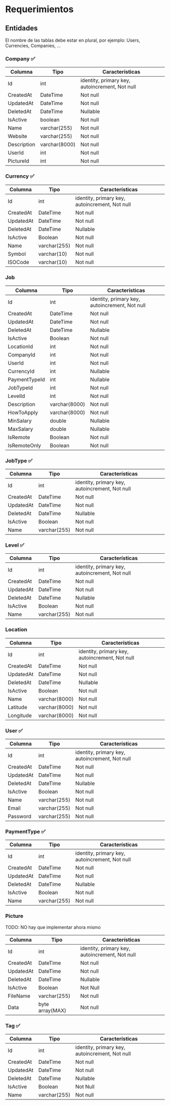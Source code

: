 # Requerimientos

## Entidades

El nombre de las tablas debe estar en plural, por ejemplo: Users, Currencies, Companies, ...

### Company ✅

| **Columna**| **Tipo** | **Características** |
|---|---|---|
| Id | int | identity, primary key, autoincrement, Not null|
| CreatedAt | DateTime | Not null|
| UpdatedAt | DateTime | Not null|
| DeletedAt | DateTime | Nullable|
| IsActive | boolean | Not null |
| Name | varchar(255) | Not null |
| Website | varchar(255) | Not null |
| Description | varchar(8000) | Not null |
| UserId | int | Not null |
| PictureId | int | Not null |

### Currency ✅

| **Columna**| **Tipo** | **Características** |
|---|---|---|
| Id | int | identity, primary key, autoincrement, Not null|
| CreatedAt | DateTime | Not null|
| UpdatedAt | DateTime | Not null|
| DeletedAt | DateTime | Nullable|
| IsActive | Boolean | Not null |
| Name | varchar(255) | Not null |
| Symbol | varchar(10) | Not null |
| ISOCode | varchar(10) | Not null |

### Job

| **Columna**| **Tipo** | **Características** |
|---|---|---|
| Id | int | identity, primary key, autoincrement, Not null|
| CreatedAt | DateTime | Not null|
| UpdatedAt | DateTime | Not null|
| DeletedAt | DateTime | Nullable|
| IsActive | Boolean | Not null |
| LocationId | int | Not null |
| CompanyId | int | Not null |
| UserId | int | Not null |
| CurrencyId | int | Nullable |
| PaymentTypeId | int | Nullable |
| JobTypeId | int | Not null |
| LevelId | int | Not null |
| Description | varchar(8000) | Not null |
| HowToApply | varchar(8000) | Not null |
| MinSalary | double | Nullable |
| MaxSalary | double | Nullable |
| IsRemote | Boolean | Not null |
| IsRemoteOnly | Boolean | Not null |

### JobType ✅

| **Columna**| **Tipo** | **Características** |
|---|---|---|
| Id | int | identity, primary key, autoincrement, Not null|
| CreatedAt | DateTime | Not null |
| UpdatedAt | DateTime | Not null |
| DeletedAt | DateTime | Nullable |
| IsActive | Boolean | Not null |
| Name | varchar(255) | Not null |

### Level ✅

| **Columna**| **Tipo** | **Características** |
|---|---|---|
| Id | int | identity, primary key, autoincrement, Not null|
| CreatedAt | DateTime | Not null|
| UpdatedAt | DateTime | Not null|
| DeletedAt | DateTime | Nullable|
| IsActive | Boolean | Not null |
| Name | varchar(255) | Not null |

### Location

| **Columna**| **Tipo** | **Características** |
|---|---|---|
| Id | int | identity, primary key, autoincrement, Not null|
| CreatedAt | DateTime | Not null |
| UpdatedAt | DateTime | Not null |
| DeletedAt | DateTime | Nullable |
| IsActive | Boolean | Not null |
| Name | varchar(8000) | Not null |
| Latitude | varchar(8000) | Not null |
| Longitude | varchar(8000) | Not null |

### User ✅

| **Columna**| **Tipo** | **Características** |
|---|---|---|
| Id | int | identity, primary key, autoincrement, Not null|
| CreatedAt | DateTime | Not null |
| UpdatedAt | DateTime | Not null |
| DeletedAt | DateTime | Nullable |
| IsActive | Boolean | Not null |
| Name | varchar(255) | Not null|
| Email | varchar(255) | Not null|
| Password | varchar(255) | Not null|

### PaymentType ✅

| **Columna**| **Tipo** | **Características** |
|---|---|---|
| Id | int | identity, primary key, autoincrement, Not null|
| CreatedAt | DateTime | Not null|
| UpdatedAt | DateTime | Not null|
| DeletedAt | DateTime | Nullable|
| IsActive | Boolean | Not null |
| Name | varchar(255) | Not null |

### Picture
TODO: NO hay que implementar ahora mismo

| **Columna**| **Tipo** | **Características** |
|---|---|---|
| Id | int | identity, primary key, autoincrement, Not null|
| CreatedAt | DateTime | Not null |
| UpdatedAt | DateTime | Not null |
| DeletedAt | DateTime | Nullable |
| IsActive | Boolean | Not Null |
| FileName | varchar(255) | Not null |
| Data | byte array(MAX) | Not null |

### Tag ✅

| **Columna**| **Tipo** | **Características** |
|---|---|---|
| Id | int | identity, primary key, autoincrement, Not null|
| CreatedAt | DateTime | Not null |
| UpdatedAt | DateTime | Not null |
| DeletedAt | DateTime | Nullable |
| IsActive | Boolean | Not Null |
| Name | varchar(255) | Not null |